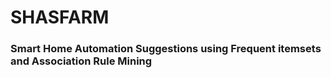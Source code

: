 # SHASFARM
### Smart Home Automation Suggestions using Frequent itemsets and Association Rule Mining
